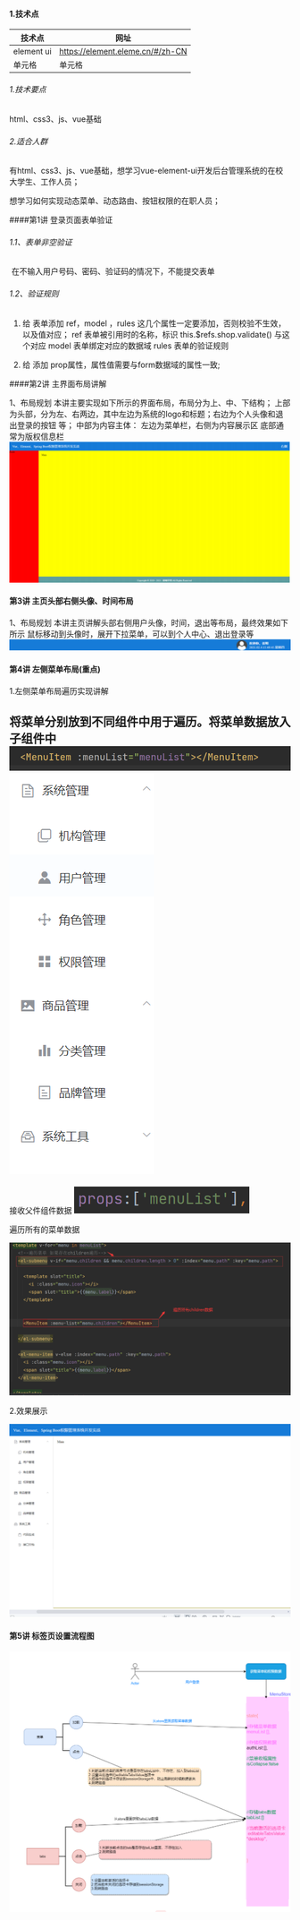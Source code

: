 
#### 1.技术点
|  技术点   | 网址  |
|  ----  | ----  |
| element ui | https://element.eleme.cn/#/zh-CN |
| 单元格  | 单元格 |
###### 1.技术要点

html、css3、js、vue基础
###### 2.适合人群
有html、css3、js、vue基础，想学习vue-element-ui开发后台管理系统的在校大学生、工作人员；

想学习如何实现动态菜单、动态路由、按钮权限的在职人员；

####第1讲 登录页面表单验证

###### 1.1、表单非空验证

​	在不输入用户号码、密码、验证码的情况下，不能提交表单
###### 1.2、验证规则

1. 给 <el-form> 表单添加 ref，model ，rules  这几个属性一定要添加，否则校验不生效，以及值对应；
ref  表单被引用时的名称，标识 this.$refs.shop.validate() 与这个对应
model 表单绑定对应的数据域
rules 表单的验证规则

2. 给  <el-form-item> 添加 prop属性，属性值需要与form数据域的属性一致;

####第2讲 主界面布局讲解

1、布局规划
本讲主要实现如下所示的界面布局，布局分为上、中、下结构；
上部为头部，分为左、右两边，其中左边为系统的logo和标题；右边为个人头像和退出登录的按钮
等；
中部为内容主体： 左边为菜单栏，右侧为内容展示区
底部通常为版权信息栏
![](picture/img.png)

#### 第3讲 主页头部右侧头像、时间布局
1、布局规划
本讲主页讲解头部右侧用户头像，时间，退出等布局，最终效果如下所示
鼠标移动到头像时，展开下拉菜单，可以到个人中心、退出登录等
![](picture/img_1.png)

#### 第4讲 左侧菜单布局(重点)

1.左侧菜单布局遍历实现讲解

将菜单分别放到不同组件中用于遍历。将菜单数据放入子组件中
![](picture/img_4.png)
![](picture/img_3.png)
---------------------------------------------------------
接收父件组件数据
![](picture/img_5.png)

遍历所有的菜单数据

![](picture/img_6.png)


2.效果展示

![](picture/img_2.png)

#### 第5讲 标签页设置流程图
![](picture/imgbiaojian.png)





